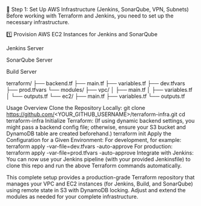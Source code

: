 📌 Step 1: Set Up AWS Infrastructure (Jenkins, SonarQube, VPN, Subnets)
Before working with Terraform and Jenkins, you need to set up the necessary infrastructure.

1️⃣ Provision AWS EC2 Instances for Jenkins and SonarQube

Jenkins Server

SonarQube Server

Build Server 

terraform/
├── backend.tf
├── main.tf
├── variables.tf
├── dev.tfvars
├── prod.tfvars
└── modules/
    ├── vpc/
    │    ├── main.tf
    │    ├── variables.tf
    │    └── outputs.tf
    └── ec2/
         ├── main.tf
         ├── variables.tf
         └── outputs.tf



Usage Overview
Clone the Repository Locally:
git clone https://github.com/<YOUR_GITHUB_USERNAME>/terraform-infra.git
cd terraform-infra
Initialize Terraform:
(If using dynamic backend settings, you might pass a backend config file; otherwise, ensure your S3 bucket and DynamoDB table are created beforehand.)
terraform init
Apply the Configuration for a Given Environment:
For development, for example:
terraform apply -var-file=dev.tfvars -auto-approve
For production:
terraform apply -var-file=prod.tfvars -auto-approve
Integrate with Jenkins:
You can now use your Jenkins pipeline (with your provided Jenkinsfile) to clone this repo and run the above Terraform commands automatically.

This complete setup provides a production-grade Terraform repository that manages your VPC and EC2 instances (for Jenkins, Build, and SonarQube) using remote state in S3 with DynamoDB locking. Adjust and extend the modules as needed for your complete infrastructure.

